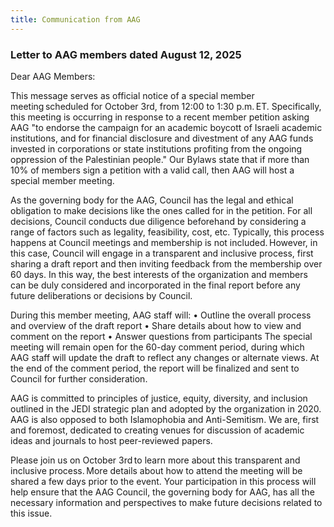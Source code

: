```yaml
---
title: Communication from AAG
---
```


### Letter to AAG members dated August 12, 2025

Dear AAG Members:
 
This message serves as official notice of a special member meeting scheduled for October 3rd, from 12:00 to 1:30 p.m. ET. Specifically, this meeting is occurring in response to a recent member petition asking AAG "to endorse the campaign for an academic boycott of Israeli academic institutions, and for financial disclosure and divestment of any AAG funds invested in corporations or state institutions profiting from the ongoing oppression of the Palestinian people." Our Bylaws state that if more than 10% of members sign a petition with a valid call, then AAG will host a special member meeting.
 
As the governing body for the AAG, Council has the legal and ethical obligation to make decisions like the ones called for in the petition. For all decisions, Council conducts due diligence beforehand by considering a range of factors such as legality, feasibility, cost, etc. Typically, this process happens at Council meetings and membership is not included. However, in this case, Council will engage in a transparent and inclusive process, first sharing a draft report and then inviting feedback from the membership over 60 days. In this way, the best interests of the organization and members can be duly considered and incorporated in the final report before any future deliberations or decisions by Council.
 
During this member meeting, AAG staff will:
• Outline the overall process and overview of the draft report
• Share details about how to view and comment on the report
• Answer questions from participants
The special meeting will remain open for the 60-day comment period, during which AAG staff will update the draft to reflect any changes or alternate views. At the end of the comment period, the report will be finalized and sent to Council for further consideration.
 
AAG is committed to principles of justice, equity, diversity, and inclusion outlined in the JEDI strategic plan and adopted by the organization in 2020. AAG is also opposed to both Islamophobia and Anti-Semitism. We are, first and foremost, dedicated to creating venues for discussion of academic ideas and journals to host peer-reviewed papers.
 
Please join us on October 3rd to learn more about this transparent and inclusive process. More details about how to attend the meeting will be shared a few days prior to the event. Your participation in this process will help ensure that the AAG Council, the governing body for AAG, has all the necessary information and perspectives to make future decisions related to this issue.